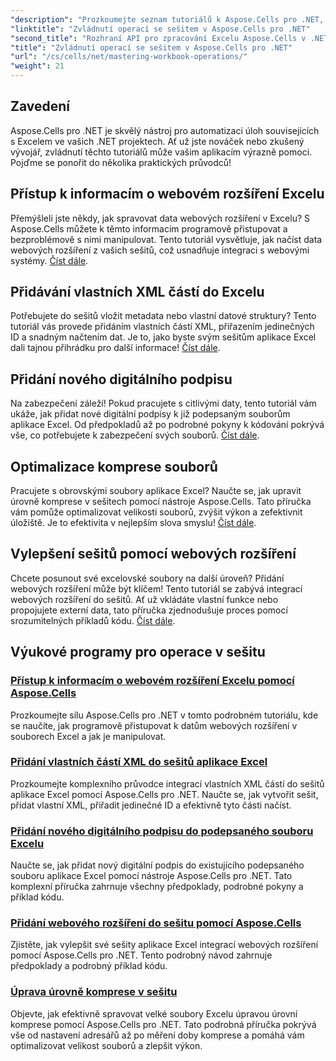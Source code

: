 ```yaml
---
"description": "Prozkoumejte seznam tutoriálů k Aspose.Cells pro .NET, včetně návodů na přístup k datům webových rozšíření, přidávání digitálních podpisů a úpravu úrovní komprese."
"linktitle": "Zvládnutí operací se sešitem v Aspose.Cells pro .NET"
"second_title": "Rozhraní API pro zpracování Excelu Aspose.Cells v .NET"
"title": "Zvládnutí operací se sešitem v Aspose.Cells pro .NET"
"url": "/cs/cells/net/mastering-workbook-operations/"
"weight": 21
---
```


## Zavedení

Aspose.Cells pro .NET je skvělý nástroj pro automatizaci úloh souvisejících s Excelem ve vašich .NET projektech. Ať už jste nováček nebo zkušený vývojář, zvládnutí těchto tutoriálů může vašim aplikacím výrazně pomoci. Pojďme se ponořit do několika praktických průvodců!  

## Přístup k informacím o webovém rozšíření Excelu  

Přemýšleli jste někdy, jak spravovat data webových rozšíření v Excelu? S Aspose.Cells můžete k těmto informacím programově přistupovat a bezproblémově s nimi manipulovat. Tento tutoriál vysvětluje, jak načíst data webových rozšíření z vašich sešitů, což usnadňuje integraci s webovými systémy. [Číst dále](./accessing-excel-web-extension-information/).  

## Přidávání vlastních XML částí do Excelu  

Potřebujete do sešitů vložit metadata nebo vlastní datové struktury? Tento tutoriál vás provede přidáním vlastních částí XML, přiřazením jedinečných ID a snadným načtením dat. Je to, jako byste svým sešitům aplikace Excel dali tajnou přihrádku pro další informace! [Číst dále](./add-custom-xml-parts/).  

## Přidání nového digitálního podpisu  

Na zabezpečení záleží! Pokud pracujete s citlivými daty, tento tutoriál vám ukáže, jak přidat nové digitální podpisy k již podepsaným souborům aplikace Excel. Od předpokladů až po podrobné pokyny k kódování pokrývá vše, co potřebujete k zabezpečení svých souborů. [Číst dále](./adding-new-digital-signature-to-signed-excel-file/).  

## Optimalizace komprese souborů  

Pracujete s obrovskými soubory aplikace Excel? Naučte se, jak upravit úrovně komprese v sešitech pomocí nástroje Aspose.Cells. Tato příručka vám pomůže optimalizovat velikosti souborů, zvýšit výkon a zefektivnit úložiště. Je to efektivita v nejlepším slova smyslu! [Číst dále](./adjusting-compression-level/). 
 
## Vylepšení sešitů pomocí webových rozšíření  

Chcete posunout své excelovské soubory na další úroveň? Přidání webových rozšíření může být klíčem! Tento tutoriál se zabývá integrací webových rozšíření do sešitů. Ať už vkládáte vlastní funkce nebo propojujete externí data, tato příručka zjednodušuje proces pomocí srozumitelných příkladů kódu. [Číst dále](./adding-web-extension/).  

## Výukové programy pro operace v sešitu
### [Přístup k informacím o webovém rozšíření Excelu pomocí Aspose.Cells](./accessing-excel-web-extension-information/)
Prozkoumejte sílu Aspose.Cells pro .NET v tomto podrobném tutoriálu, kde se naučíte, jak programově přistupovat k datům webových rozšíření v souborech Excel a jak je manipulovat.
### [Přidání vlastních částí XML do sešitů aplikace Excel](./add-custom-xml-parts/)
Prozkoumejte komplexního průvodce integrací vlastních XML částí do sešitů aplikace Excel pomocí Aspose.Cells pro .NET. Naučte se, jak vytvořit sešit, přidat vlastní XML, přiřadit jedinečné ID a efektivně tyto části načíst.
### [Přidání nového digitálního podpisu do podepsaného souboru Excelu](./adding-new-digital-signature-to-signed-excel-file/)
Naučte se, jak přidat nový digitální podpis do existujícího podepsaného souboru aplikace Excel pomocí nástroje Aspose.Cells pro .NET. Tato komplexní příručka zahrnuje všechny předpoklady, podrobné pokyny a příklad kódu.
### [Přidání webového rozšíření do sešitu pomocí Aspose.Cells](./adding-web-extension/)
Zjistěte, jak vylepšit své sešity aplikace Excel integrací webových rozšíření pomocí Aspose.Cells pro .NET. Tento podrobný návod zahrnuje předpoklady a podrobný příklad kódu.
### [Úprava úrovně komprese v sešitu](./adjusting-compression-level/)
Objevte, jak efektivně spravovat velké soubory Excelu úpravou úrovní komprese pomocí Aspose.Cells pro .NET. Tato podrobná příručka pokrývá vše od nastavení adresářů až po měření doby komprese a pomáhá vám optimalizovat velikost souborů a zlepšit výkon.